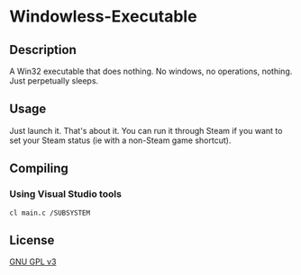 # Windowless-Executable

## Description

A Win32 executable that does nothing. No windows, no operations, nothing. Just perpetually sleeps.

## Usage

Just launch it. That's about it. You can run it through Steam if you want to set your Steam status (ie with a non-Steam game shortcut).

## Compiling

### Using Visual Studio tools

```
cl main.c /SUBSYSTEM
```

## License

[GNU GPL v3](https://www.gnu.org/licenses/gpl-3.0.en.html)
